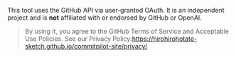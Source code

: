 This tool uses the GitHub API via user‑granted OAuth. It is an independent project and is **not** affiliated with or endorsed by GitHub or OpenAI.  
> By using it, you agree to the GitHub Terms of Service and Acceptable Use Policies. See our Privacy Policy:https://hirohirohotate-sketch.github.io/commitpilot-site/privacy/
